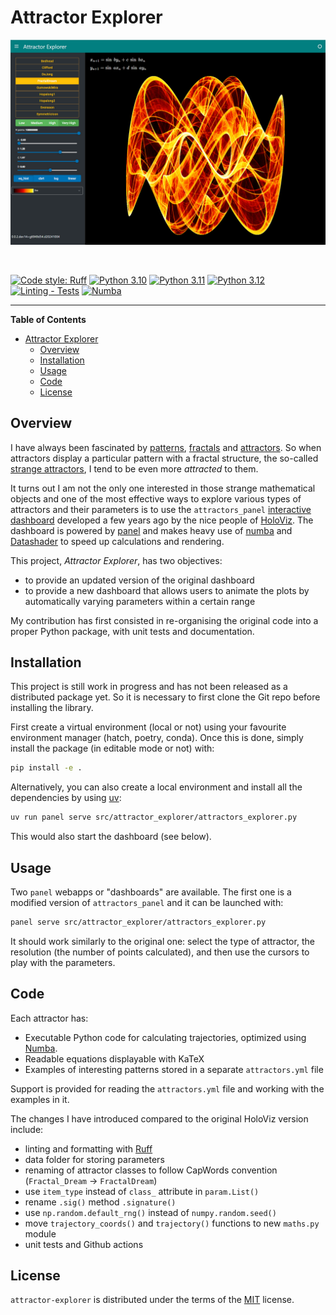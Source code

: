 # Attractor Explorer

![Attractor Explorer Screenshot](docs/source/_static/assets/images/explorer_screenshot.png)

<br>

[![Code style: Ruff](https://img.shields.io/endpoint?url=https://raw.githubusercontent.com/astral-sh/ruff/main/assets/badge/v2.json)](https://github.com/astral-sh/ruff)
[![Python 3.10](https://img.shields.io/badge/Python-3.10-blue.svg)](https://www.python.org/downloads/release/python-31015/)
[![Python 3.11](https://img.shields.io/badge/Python-3.11-blue.svg)](https://www.python.org/downloads/release/python-31110/)
[![Python 3.12](https://img.shields.io/badge/Python-3.12-blue.svg)](https://www.python.org/downloads/release/python-3127/)
[![Linting - Tests](https://github.com/jobar8/attractor-explorer/actions/workflows/checks.yml/badge.svg)](https://github.com/jobar8/attractor-explorer/actions/workflows/checks.yml)
[![Numba](https://img.shields.io/badge/Numba-Accelerated-green.svg?style=flat-square&logo=numba)](https://numba.pydata.org/)

-----

**Table of Contents**

- [Attractor Explorer](#attractor-explorer)
  - [Overview](#overview)
  - [Installation](#installation)
  - [Usage](#usage)
  - [Code](#code)
  - [License](#license)

## Overview

I have always been fascinated by [patterns](https://en.wikipedia.org/wiki/Pattern), [fractals](https://en.wikipedia.org/wiki/Fractal)
and [attractors](https://en.wikipedia.org/wiki/Attractor).
So when attractors display a particular pattern with a fractal structure, the so-called [strange attractors](https://en.wikipedia.org/wiki/Attractor#Strange_attractor), I tend to be even more *attracted* to them. 

It turns out I am not the only one interested in those strange mathematical objects and one of the most effective
ways to explore various types of attractors and their parameters
is to use the `attractors_panel` [interactive dashboard](https://examples.holoviz.org/gallery/attractors/attractors_panel.html) developed a
few years ago by the nice people of [HoloViz](https://holoviz.org/). The dashboard is powered
by [panel](https://panel.holoviz.org/) and makes heavy use of [numba](https://numba.pydata.org/)
and [Datashader](https://datashader.org) to speed up calculations and rendering.

This project, *Attractor Explorer*, has two objectives:
- to provide an updated version of the original dashboard
- to provide a new dashboard that allows users to animate the plots by automatically varying parameters within a certain range

My contribution has first consisted in re-organising the original code into a proper Python package, with unit tests
and documentation. 

## Installation

This project is still work in progress and has not been released as a distributed package yet. So it is
necessary to first clone the Git repo before installing the library.

First create a virtual environment (local or not) using your favourite environment manager (hatch, poetry, conda).
Once this is done, simply install the package (in editable mode or not) with:

```sh
pip install -e .
```

Alternatively, you can also create a local environment and install all the dependencies by using
[uv](https://docs.astral.sh/uv/):

```sh
uv run panel serve src/attractor_explorer/attractors_explorer.py
```

This would also start the dashboard (see below).


## Usage

Two `panel` webapps or "dashboards" are available. The first one is a modified version of `attractors_panel` and
it can be launched with:

```sh
panel serve src/attractor_explorer/attractors_explorer.py
```

It should work similarly to the original one: select the type of attractor, the resolution (the number of points
calculated), and then use the cursors to play with the parameters.


## Code

Each attractor has:

- Executable Python code for calculating trajectories, optimized using [Numba](https://numba.pydata.org).
- Readable equations displayable with KaTeX
- Examples of interesting patterns stored in a separate `attractors.yml` file

Support is provided for reading the `attractors.yml` file and working with the examples in it.

The changes I have introduced compared to the original HoloViz version include:

- linting and formatting with [Ruff](https://docs.astral.sh/ruff)
- data folder for storing parameters
- renaming of attractor classes to follow CapWords convention (`Fractal_Dream` -> `FractalDream`)
- use `item_type` instead of `class_` attribute in `param.List()`
- rename `.sig()` method `.signature()`
- use `np.random.default_rng()` instead of `numpy.random.seed()`
- move `trajectory_coords()` and `trajectory()` functions to new `maths.py` module
- unit tests and Github actions

## License

`attractor-explorer` is distributed under the terms of the [MIT](https://spdx.org/licenses/MIT.html) license.

